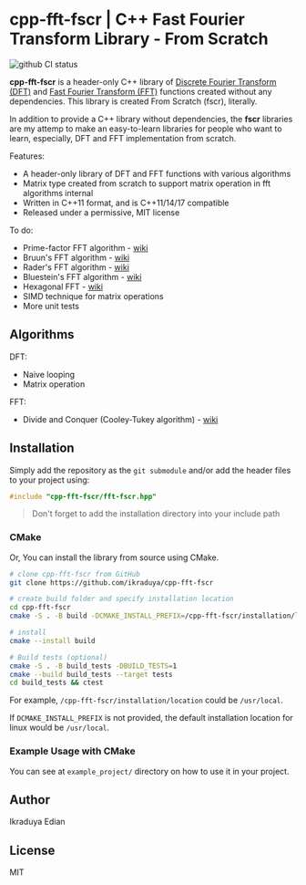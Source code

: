 # cpp-fft-fscr | C++ Fast Fourier Transform Library - From Scratch

![github CI status](https://github.com/ikraduya/cpp-fft-fscr/actions/workflows/ci.yml/badge.svg)

**cpp-fft-fscr** is a header-only C++ library of [Discrete Fourier Transform (DFT)](https://en.wikipedia.org/wiki/Discrete_Fourier_transform) and  [Fast Fourier Transform (FFT)](https://en.wikipedia.org/wiki/Fast_Fourier_transform) functions created without any dependencies. This library is created From Scratch (fscr), literally.

In addition to provide a C++ library without dependencies, the **fscr** libraries are my attemp to make an easy-to-learn libraries for people who want to learn, especially, DFT and FFT implementation from scratch.

Features:
- A header-only library of DFT and FFT functions with various algorithms
- Matrix type created from scratch to support matrix operation in fft algorithms internal
- Written in C++11 format, and is C++11/14/17 compatible
- Released under a permissive, MIT license

To do:
- Prime-factor FFT algorithm - [wiki](https://en.wikipedia.org/wiki/Prime-factor_FFT_algorithm)
- Bruun's FFT algorithm - [wiki](https://en.wikipedia.org/wiki/Bruun%27s_FFT_algorithm)
- Rader's FFT algorithm - [wiki](https://en.wikipedia.org/wiki/Rader%27s_FFT_algorithm)
- Bluestein's FFT algorithm - [wiki](https://en.wikipedia.org/wiki/Bluestein%27s_FFT_algorithm)
- Hexagonal FFT - [wiki](https://en.wikipedia.org/wiki/Hexagonal_fast_Fourier_transform)
- SIMD technique for matrix operations
- More unit tests

## Algorithms
DFT:
- Naive looping
- Matrix operation

FFT:
- Divide and Conquer (Cooley-Tukey algorithm) - [wiki](https://en.wikipedia.org/wiki/Cooley%E2%80%93Tukey_FFT_algorithm)

## Installation
Simply add the repository as the `git submodule` and/or add the header files to your project using:
``` C++
#include "cpp-fft-fscr/fft-fscr.hpp"
```

> Don't forget to add the installation directory into your include path

### CMake
Or, You can install the library from source using CMake.
``` bash
# clone cpp-fft-fscr from GitHub
git clone https://github.com/ikraduya/cpp-fft-fscr

# create build folder and specify installation location
cd cpp-fft-fscr
cmake -S . -B build -DCMAKE_INSTALL_PREFIX=/cpp-fft-fscr/installation/location

# install
cmake --install build

# Build tests (optional)
cmake -S . -B build_tests -DBUILD_TESTS=1
cmake --build build_tests --target tests
cd build_tests && ctest
```

For example, `/cpp-fft-fscr/installation/location` could be `/usr/local`.

If `DCMAKE_INSTALL_PREFIX` is not provided, the default installation location for linux would be `/usr/local`.

### Example Usage with CMake
You can see at `example_project/` directory on how to use it in your project. 

## Author
Ikraduya Edian

## License
MIT
